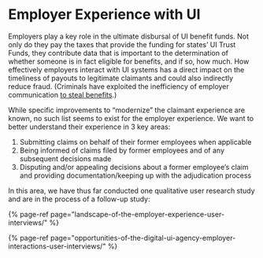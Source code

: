 # Employer Experience with UI

Employers play a key role in the ultimate disbursal of UI benefit funds. Not only do they pay the taxes that provide the funding for states’ UI Trust Funds, they contribute data that is important to the determination of whether someone is in fact eligible for benefits, and if so, how much. How effectively employers interact with UI systems has a direct impact on the timeliness of payouts to legitimate claimants and could also indirectly reduce fraud. \(Criminals have exploited the inefficiency of employer communication [to steal benefits](https://lynnwoodtimes.com/2020/06/24/arrest-made-in-650-million-esd-unemployment-fraud-case/).\) 

While specific improvements to “modernize” the claimant experience are known, no such list seems to exist for the employer experience. We want to better understand their experience in 3 key areas:

1. Submitting claims on behalf of their former employees when applicable
2. Being informed of claims filed by former employees and of any subsequent decisions made
3. Disputing and/or appealing decisions about a former employee’s claim and providing documentation/keeping up with the adjudication process

In this area, we have thus far conducted one qualitative user research study and are in the process of a follow-up study:

{% page-ref page="landscape-of-the-employer-experience-user-interviews/" %}

{% page-ref page="opportunities-of-the-digital-ui-agency-employer-interactions-user-interviews/" %}



